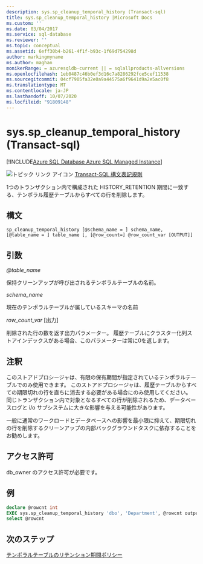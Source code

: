 ```yaml
---
description: sys.sp_cleanup_temporal_history (Transact-sql)
title: sys.sp_cleanup_temporal_history |Microsoft Docs
ms.custom: ''
ms.date: 03/04/2017
ms.service: sql-database
ms.reviewer: ''
ms.topic: conceptual
ms.assetid: 6eff30b4-b261-4f1f-b93c-1f69d754298d
author: markingmyname
ms.author: maghan
monikerRange: = azuresqldb-current || = sqlallproducts-allversions
ms.openlocfilehash: 1eb0487c46b0ef3d16c7a8286292fce5cef11538
ms.sourcegitcommit: 04cf7905fa32e0a9a44575a6f9641d9a2e5ac0f8
ms.translationtype: MT
ms.contentlocale: ja-JP
ms.lasthandoff: 10/07/2020
ms.locfileid: "91809148"
---
```

# <a name="syssp_cleanup_temporal_history-transact-sql"></a>sys.sp_cleanup_temporal_history (Transact-sql)

[!INCLUDE[Azure SQL Database Azure SQL Managed Instance](../../includes/applies-to-version/asdb-asdbmi.md)]

 ![トピック リンク アイコン](../../database-engine/configure-windows/media/topic-link.gif "トピック リンク アイコン") [Transact-SQL 構文表記規則](../../t-sql/language-elements/transact-sql-syntax-conventions-transact-sql.md)

1つのトランザクション内で構成された HISTORY_RETENTION 期間に一致する、テンポラル履歴テーブルからすべての行を削除します。

## <a name="syntax"></a>構文

```
sp_cleanup_temporal_history [@schema_name = ] schema_name, [@table_name = ] table_name [, [@row_count=] @row_count_var [OUTPUT]]
```

## <a name="arguments"></a>引数

*\@table_name*

保持クリーンアップが呼び出されるテンポラルテーブルの名前。

*schema_name*

現在のテンポラルテーブルが属しているスキーマの名前

*row_count_var* [出力]

削除された行の数を返す出力パラメーター。 履歴テーブルにクラスター化列ストアインデックスがある場合、このパラメーターは常に0を返します。

## <a name="remarks"></a>注釈

このストアドプロシージャは、有限の保有期間が指定されているテンポラルテーブルでのみ使用できます。
このストアドプロシージャは、履歴テーブルからすべての期限切れの行を直ちに消去する必要がある場合にのみ使用してください。 同じトランザクション内で対象となるすべての行が削除されるため、データベースログと i/o サブシステムに大きな影響を与える可能性があります。

一般に通常のワークロードとデータベースへの影響を最小限に抑えて、期限切れの行を削除するクリーンアップの内部バックグラウンドタスクに依存することをお勧めします。

## <a name="permissions"></a>アクセス許可

db_owner のアクセス許可が必要です。

## <a name="example"></a>例

```sql
declare @rowcnt int
EXEC sys.sp_cleanup_temporal_history 'dbo', 'Department', @rowcnt output
select @rowcnt
```

## <a name="next-steps"></a>次のステップ

[テンポラルテーブルのリテンション期間ポリシー](/azure/sql-database/sql-database-temporal-tables-retention-policy)